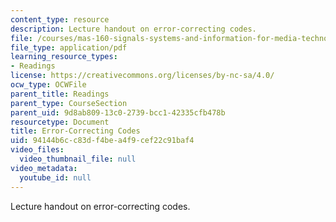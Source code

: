 ```yaml
---
content_type: resource
description: Lecture handout on error-correcting codes.
file: /courses/mas-160-signals-systems-and-information-for-media-technology-fall-2007/94144b6cc83df4bea4f9cef22c91baf4_1017_error.pdf
file_type: application/pdf
learning_resource_types:
- Readings
license: https://creativecommons.org/licenses/by-nc-sa/4.0/
ocw_type: OCWFile
parent_title: Readings
parent_type: CourseSection
parent_uid: 9d8ab809-13c0-2739-bcc1-42335cfb478b
resourcetype: Document
title: Error-Correcting Codes
uid: 94144b6c-c83d-f4be-a4f9-cef22c91baf4
video_files:
  video_thumbnail_file: null
video_metadata:
  youtube_id: null
---
```

Lecture handout on error-correcting codes.